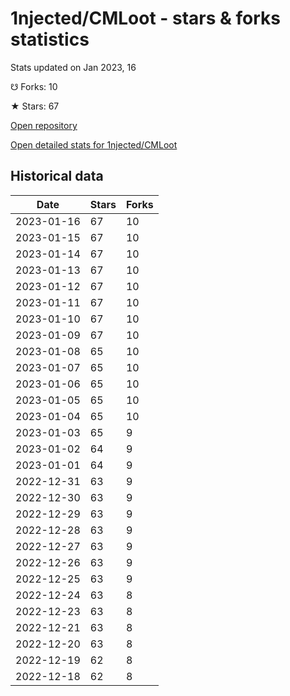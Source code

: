 # 1njected/CMLoot - stars & forks statistics

Stats updated on Jan 2023, 16

☋ Forks: 10

★ Stars: 67

[Open repository](https://github.com/1njected/CMLoot)

[Open detailed stats for 1njected/CMLoot](https://reviewgithub.com/rep/1njected/CMLoot)

## Historical data
| Date | Stars | Forks |
|------|-------|-------|
| 2023-01-16 | 67 | 10 | 
| 2023-01-15 | 67 | 10 | 
| 2023-01-14 | 67 | 10 | 
| 2023-01-13 | 67 | 10 | 
| 2023-01-12 | 67 | 10 | 
| 2023-01-11 | 67 | 10 | 
| 2023-01-10 | 67 | 10 | 
| 2023-01-09 | 67 | 10 | 
| 2023-01-08 | 65 | 10 | 
| 2023-01-07 | 65 | 10 | 
| 2023-01-06 | 65 | 10 | 
| 2023-01-05 | 65 | 10 | 
| 2023-01-04 | 65 | 10 | 
| 2023-01-03 | 65 | 9 | 
| 2023-01-02 | 64 | 9 | 
| 2023-01-01 | 64 | 9 | 
| 2022-12-31 | 63 | 9 | 
| 2022-12-30 | 63 | 9 | 
| 2022-12-29 | 63 | 9 | 
| 2022-12-28 | 63 | 9 | 
| 2022-12-27 | 63 | 9 | 
| 2022-12-26 | 63 | 9 | 
| 2022-12-25 | 63 | 9 | 
| 2022-12-24 | 63 | 8 | 
| 2022-12-23 | 63 | 8 | 
| 2022-12-21 | 63 | 8 | 
| 2022-12-20 | 63 | 8 | 
| 2022-12-19 | 62 | 8 | 
| 2022-12-18 | 62 | 8 | 

